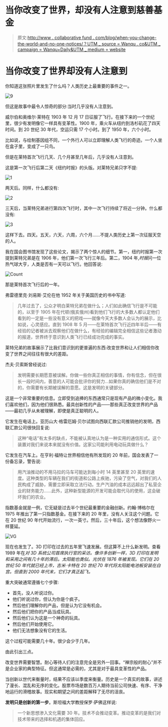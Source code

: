 # 当你改变了世界，却没有人注意到慈善基金

> 原文:[http://www . collaborative fund . com/blog/when-you-change-the-world-and-no-one-notices/？UTM _ source = Wanqu . co&UTM _ campaign = Wanqu+Daily&UTM _ medium = website](http://www.collaborativefund.com/blog/when-you-change-the-world-and-no-one-notices/?utm_source=wanqu.co&utm_campaign=Wanqu+Daily&utm_medium=website)

# 当你改变了世界却没有人注意到



你知道这张照片里发生了什么吗？人类历史上最重要的事件之一。

![9](../Images/384391eb0ca1922696d7dfff16868a0a.png)

但这是故事中最令人惊奇的部分:当时几乎没有人注意到。

威尔伯和奥维尔·莱特在 1903 年 12 月 17 日征服了飞行。在接下来的一个世纪里，很少有发明像它一样具有变革性。1900 年，乘火车从纽约到洛杉矶花了四天时间。到 20 世纪 30 年代，空运只需 17 个小时。到了 1950 年，六个小时。

比如说，与绘制基因组不同，一个外行人可以立即理解人类飞行的奇迹。一个人坐在盒子里，变成了一只鸟。

但是在莱特首次飞行几天、几个月甚至几年后，几乎没有人注意到。

这是第一次飞行后第二天《纽约时报》的头版。对莱特兄弟只字不提:

![1](../Images/f4cce7f75242e29e2a38ab29be2cb9d1.png)

两天后。同样，什么都没有:

![2](../Images/b81f1883be22e7ac1f93c858e2f55f12.png)

三天后，当莱特兄弟进行第四次飞行时，其中一次飞行持续了将近一分钟。什么都没有:

![3](../Images/154d88c981c8feecd7400961f6e045e2.png)

这样下去。四天。五天，六天，六周，六个月……不提人类历史上第一次征服天空的人。

我在国会图书馆发现了这些论文，揭示了两个惊人的细节。第一，纽约时报第一次提到莱特兄弟是在 1906 年，他们第一次飞行三年后。第二，1904 年,*时报*问一位热气球大亨，人类是否有一天可以飞行。他回答说:

![Count](../Images/57e7da18c807dbf4bd23ab1daa12c360.png)

那是莱特首次飞行后的一年。

弗雷德里克·刘易斯·艾伦在他 1952 年关于美国历史的书中写道:

> 几年过去了，公众才明白莱特兄弟在做什么；人们如此确信飞行是不可能的，以至于 1905 年在代顿(俄亥俄州)看到他们飞行的大多数人都认定他们看到的一定是一些没有意义的把戏——就像今天大多数人会认为的展示，比如说，心灵感应。直到 1908 年 5 月——在莱特首次飞行近四年半后——有经验的记者被派去观察他们在做什么，有经验的编辑完全相信这些记者激动的报道，世界终于意识到人类飞行已经成功完成的事实。

莱特兄弟的故事展示了比我们意识到的更普遍的东西:改变世界和让人们相信你改变了世界之间往往有很大的差距。

杰夫·贝索斯曾经说过:

> 发明需要长期愿意被误解。你做一些你真正相信的事情，你有信念，但在很长一段时间内，善意的人可能会批评你的努力…如果你真的确信他们是不对的，你需要有长期被误解的意愿。这是发明的关键部分。

这是一个非常重要的信息。立即受到追捧的东西通常只是现有产品的微小变化。我们喜欢他们，因为他们很熟悉。最具创新性的产品——那些真正改变世界的产品——最初几乎从未被理解，即使是真正聪明的人。

它发生在电话上。亚历山大·格雷厄姆·贝尔试图向西联汇款公司推销他的发明，西联汇款公司很快回复说:

> 这种“电话”有太多的缺点，不能被认真地认为是一种实用的通信形式。这个装置对我们来说本来就没有价值。这家公司能利用电动玩具做什么？

它发生在汽车上。在亨利·福特让世界相信他有所发现的 20 年前，国会发表了一份备忘录，警告说:

> 用汽油推动的不用马拉的马车可能达到每小时 14 英里甚至 20 英里的速度。这种类型的车辆在我们的街道和公路上疾驰，污染了空气，对我们的人民构成了威胁，需要立即采取立法行动。生产汽油的成本远远超出了私营企业的财务能力……此外，这种新型能源的开发可能会取代马的使用，这会破坏我们的农业。

指数基金就是一例，它无疑是过去半个世纪最重要的金融创新。约翰·博格尔在 1975 年推出了第一只指数基金。在接下来的 20 年里，没有人关注这个问题。它在 20 世纪 90 年代开始流行，一次一英寸。然后，三十年后，这个想法像野火一样蔓延。

![VG](../Images/0f0f3d0116fb30bd16f7ab3d90c76c71.png)

现在也发生了。3D 打印在过去的五年里飞速发展。但这算不上什么新发明。查看 1989 年在*对 3D 系统公司首席执行官的采访。像许多创新一样，3D 打印在发明和采用之间有几十年的滞后。太阳能也类似。光伏在 1876 年被发现。它们在 20 世纪 50 年代就已经上市，吉米·卡特在 20 世纪 70 年代将太阳能电池板安装在白宫。但直到 2000 年代末，它们才真正起飞。*

重大突破通常遵循七个步骤:

*   首先，没人听说过你。
*   他们听说过你，但认为你是个疯子。
*   然后他们理解你的产品，但是认为它没有机会。
*   然后他们把你的产品当成玩具。
*   然后他们认为这是一个神奇的玩具。
*   然后他们开始使用它。
*   他们无法想象没有它的生活。

这个过程可能需要几十年。很少会少于几年。

由此引出三点。

改变世界需要智慧。耐心等待人们的注意完全是另外一回事。“禅宗般的耐心”并不是企业家的典型特征。但这通常是必需的，尤其是对于最具变革性的产品。

当创新以世代来衡量时，结果不应该以季度来衡量。历史是一个真实的故事，讲述了漫长、混乱和无序的变化。股票市场是数百万人期待当前公司快速、有序、干净地运行的滑稽故事。现实和期望之间的差距解释了无尽的沮丧。

**发明只是创新的第一步**。斯坦福大学教授保罗·萨佛这样说:

> 一个新思想渗入文化需要 30 年。技术不会推动变革。推动变革的是我们对技术带来的选择和机遇的集体回应。

